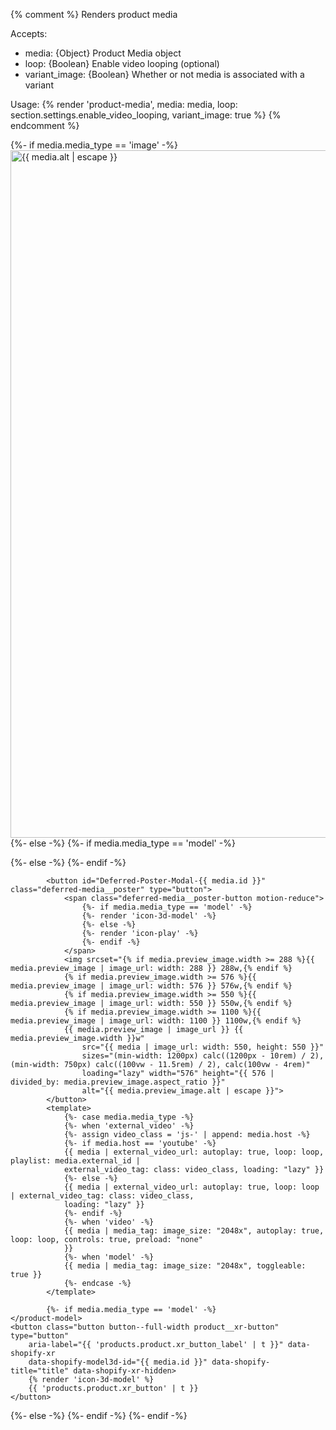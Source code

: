 {% comment %}
Renders product media

Accepts:
- media: {Object} Product Media object
- loop: {Boolean} Enable video looping (optional)
- variant_image: {Boolean} Whether or not media is associated with a variant

Usage:
{% render 'product-media',
media: media,
loop: section.settings.enable_video_looping,
variant_image: true
%}
{% endcomment %}

{%- if media.media_type == 'image' -%}
<img class="global-media-settings global-media-settings--no-shadow{% if variant_image %} product__media-item--variant{% endif %}"
    srcset="{%- if media.preview_image.width >= 550 -%}{{ media.preview_image | image_url: width: 550 }} 550w,{%- endif -%}
            {%- if media.preview_image.width >= 1100 -%}{{ media.preview_image | image_url: width: 1100 }} 1100w,{%- endif -%}
            {%- if media.preview_image.width >= 1445 -%}{{ media.preview_image | image_url: width: 1445 }} 1445w,{%- endif -%}
            {%- if media.preview_image.width >= 1680 -%}{{ media.preview_image | image_url: width: 1680 }} 1680w,{%- endif -%}
            {%- if media.preview_image.width >= 2048 -%}{{ media.preview_image | image_url: width: 2048 }} 2048w,{%- endif -%}
            {%- if media.preview_image.width >= 2200 -%}{{ media.preview_image | image_url: width: 2200 }} 2200w,{%- endif -%}
            {%- if media.preview_image.width >= 2890 -%}{{ media.preview_image | image_url: width: 2890 }} 2890w,{%- endif -%}
            {%- if media.preview_image.width >= 4096 -%}{{ media.preview_image | image_url: width: 4096 }} 4096w,{%- endif -%}
            {{ media.preview_image | image_url }} {{ media.preview_image.width }}w"
    sizes="(min-width: 750px) calc(100vw - 22rem), 1100px" src="{{ media.preview_image | image_url: width: 1445 }}"
    alt="{{ media.alt | escape }}" loading="lazy" width="1100"
    height="{{ 1100 | divided_by: media.preview_image.aspect_ratio | ceil }}" data-media-id="{{ media.id }}">
{%- else -%}
{%- if media.media_type == 'model' -%}
<div class="product-media-modal__model" data-media-id="{{ media.id }}">
    <product-model
        class="deferred-media media media--transparent global-media-settings global-media-settings--no-shadow"
        style="padding-top: min(calc(100vh - 12rem), 100%)">
        {%- else -%}
        <deferred-media class="deferred-media media global-media-settings global-media-settings--no-shadow"
            style="padding-top: min(calc(100vh - 12rem), {{ 1 | divided_by: media.aspect_ratio | times: 100 }}%)"
            data-media-id="{{ media.id }}">
            {%- endif -%}

            <button id="Deferred-Poster-Modal-{{ media.id }}" class="deferred-media__poster" type="button">
                <span class="deferred-media__poster-button motion-reduce">
                    {%- if media.media_type == 'model' -%}
                    {%- render 'icon-3d-model' -%}
                    {%- else -%}
                    {%- render 'icon-play' -%}
                    {%- endif -%}
                </span>
                <img srcset="{% if media.preview_image.width >= 288 %}{{ media.preview_image | image_url: width: 288 }} 288w,{% endif %}
                {% if media.preview_image.width >= 576 %}{{ media.preview_image | image_url: width: 576 }} 576w,{% endif %}
                {% if media.preview_image.width >= 550 %}{{ media.preview_image | image_url: width: 550 }} 550w,{% endif %}
                {% if media.preview_image.width >= 1100 %}{{ media.preview_image | image_url: width: 1100 }} 1100w,{% endif %}
                {{ media.preview_image | image_url }} {{ media.preview_image.width }}w"
                    src="{{ media | image_url: width: 550, height: 550 }}"
                    sizes="(min-width: 1200px) calc((1200px - 10rem) / 2), (min-width: 750px) calc((100vw - 11.5rem) / 2), calc(100vw - 4rem)"
                    loading="lazy" width="576" height="{{ 576 | divided_by: media.preview_image.aspect_ratio }}"
                    alt="{{ media.preview_image.alt | escape }}">
            </button>
            <template>
                {%- case media.media_type -%}
                {%- when 'external_video' -%}
                {%- assign video_class = 'js-' | append: media.host -%}
                {%- if media.host == 'youtube' -%}
                {{ media | external_video_url: autoplay: true, loop: loop, playlist: media.external_id |
                external_video_tag: class: video_class, loading: "lazy" }}
                {%- else -%}
                {{ media | external_video_url: autoplay: true, loop: loop | external_video_tag: class: video_class,
                loading: "lazy" }}
                {%- endif -%}
                {%- when 'video' -%}
                {{ media | media_tag: image_size: "2048x", autoplay: true, loop: loop, controls: true, preload: "none"
                }}
                {%- when 'model' -%}
                {{ media | media_tag: image_size: "2048x", toggleable: true }}
                {%- endcase -%}
            </template>

            {%- if media.media_type == 'model' -%}
    </product-model>
    <button class="button button--full-width product__xr-button" type="button"
        aria-label="{{ 'products.product.xr_button_label' | t }}" data-shopify-xr
        data-shopify-model3d-id="{{ media.id }}" data-shopify-title="title" data-shopify-xr-hidden>
        {% render 'icon-3d-model' %}
        {{ 'products.product.xr_button' | t }}
    </button>
</div>
{%- else -%}
</deferred-media>
{%- endif -%}
{%- endif -%}
